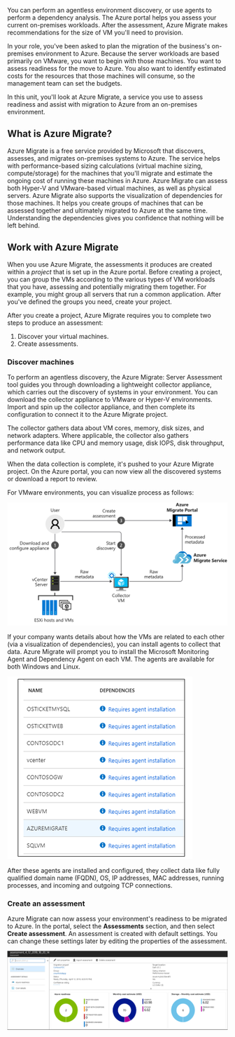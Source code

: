 You can perform an agentless environment discovery, or use agents to perform a dependency analysis. The Azure portal helps you assess your current on-premises workloads. After the assessment, Azure Migrate makes recommendations for the size of VM you'll need to provision.

In your role, you've been asked to plan the migration of the business's on-premises environment to Azure. Because the server workloads are based primarily on VMware, you want to begin with those machines. You want to assess readiness for the move to Azure. You also want to identify estimated costs for the resources that those machines will consume, so the management team can set the budgets.

In this unit, you'll look at Azure Migrate, a service you use to assess readiness and assist with migration to Azure from an on-premises environment.

## What is Azure Migrate?

Azure Migrate is a free service provided by Microsoft that discovers, assesses, and migrates on-premises systems to Azure. The service helps with performance-based sizing calculations (virtual machine sizing, compute/storage) for the machines that you'll migrate and estimate the ongoing cost of running these machines in Azure. Azure Migrate can assess both Hyper-V and VMware-based virtual machines, as well as physical servers. Azure Migrate also supports the visualization of dependencies for those machines. It helps you create groups of machines that can be assessed together and ultimately migrated to Azure at the same time. Understanding the dependencies gives you confidence that nothing will be left behind.

## Work with Azure Migrate

When you use Azure Migrate, the assessments it produces are created within a *project* that is set up in the Azure portal. Before creating a project, you can group the VMs according to the various types of VM workloads that you have, assessing and potentially migrating them together. For example, you might group all servers that run a common application. After you've defined the groups you need, create your project.

After you create a project, Azure Migrate requires you to complete two steps to produce an assessment:

1. Discover your virtual machines.
1. Create assessments.

### Discover machines

To perform an agentless discovery, the Azure Migrate: Server Assessment tool guides you through downloading a lightweight collector appliance, which carries out the discovery of systems in your environment. You can download the collector appliance to VMware or Hyper-V environments. Import and spin up the collector appliance, and then complete its configuration to connect it to the Azure Migrate project.

The collector gathers data about VM cores, memory, disk sizes, and network adapters. Where applicable, the collector also gathers performance data like CPU and memory usage, disk IOPS, disk throughput, and network output.

When the data collection is complete, it's pushed to your Azure Migrate project. On the Azure portal, you can now view all the discovered systems or download a report to review.

For VMware environments, you can visualize process as follows:

![Azure Migrate Architecture.](../media/3-azure-migrate-architecture.svg)

If your company wants details about how the VMs are related to each other (via a visualization of dependencies), you can install agents to collect that data. Azure Migrate will prompt you to install the Microsoft Monitoring Agent and Dependency Agent on each VM. The agents are available for both Windows and Linux.

![Screenshot of the Azure Migrate assessment showing missing agents.](../media/3-machines-no-agent.png)

After these agents are installed and configured, they collect data like fully qualified domain name (FQDN), OS, IP addresses, MAC addresses, running processes, and incoming and outgoing TCP connections.

### Create an assessment

Azure Migrate can now assess your environment's readiness to be migrated to Azure. In the portal, select the **Assessments** section, and then select **Create assessment**. An assessment is created with default settings. You can change these settings later by editing the properties of the assessment.

![Azure Migrate Assessment Overview screen.](../media/3-assessment-overview.png)
